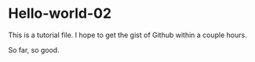 # Hello-world-02

This is a tutorial file. I hope to get the gist of Github within a couple hours.

So far, so good.